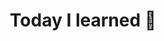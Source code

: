 ---
title: Today I learned 📙
created: 2023-07-26T21:45:14+05:30
updated: 2023-08-21T20:59:56+05:30
draft: true
---